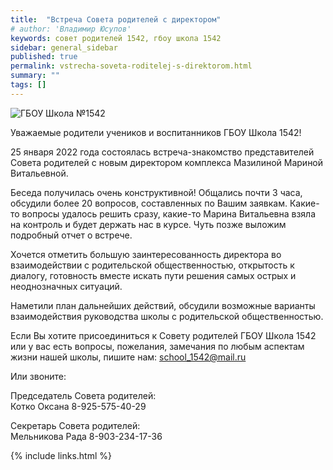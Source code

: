 ```yaml
---
title:  "Встреча Совета родителей с директором"
# author: 'Владимир Юсупов'
keywords: совет родителей 1542, гбоу школа 1542
sidebar: general_sidebar
published: true
permalink: vstrecha-soveta-roditelej-s-direktorom.html
summary: ""
tags: []
---
```


<p><img src="{{ "images/gym1542_20220125.jpg" }}" alt="ГБОУ Школа №1542"/></p>

Уважаемые родители учеников и воспитанников ГБОУ Школа 1542!

25 января 2022 года состоялась встреча-знакомство представителей Совета родителей с новым директором комплекса Мазилиной Мариной Витальевной.

Беседа получилась очень конструктивной! Общались почти 3 часа, обсудили более 20 вопросов, составленных по Вашим заявкам. Какие-то вопросы удалось решить сразу, какие-то Марина Витальевна взяла на контроль и будет держать нас в курсе. Чуть позже выложим подробный отчет о встрече.

Хочется отметить большую заинтересованность директора во взаимодействии с родительской общественностью, открытость к диалогу, готовность вместе искать пути решения самых острых и неоднозначных ситуаций.

Наметили план дальнейших действий, обсудили возможные варианты взаимодействия руководства школы с родительской общественностью.

Если Вы хотите присоединиться к Совету родителей ГБОУ Школа 1542 или у вас есть вопросы, пожелания, замечания по любым аспектам жизни нашей школы, пишите нам: [school_1542@mail.ru](mailto:school_1542@mail.ru)

Или звоните:

Председатель Совета родителей:<br> 
Котко Оксана 8-925-575-40-29

Секретарь Совета родителей:<br> 
Мельникова Рада 8-903-234-17-36

{% include links.html %}
